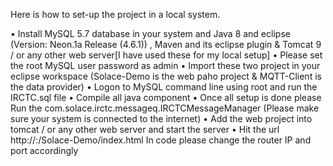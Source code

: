 Here is how to set-up the project in a local system.

•	Install MySQL 5.7 database in your system and Java 8 and eclipse (Version: Neon.1a Release (4.6.1)) , Maven and its eclipse plugin & Tomcat 9 / or any other web server[I have used these for my local setup]
•	Please set the root MySQL user password as admin
•	Import these two project in your eclipse workspace (Solace-Demo is the web paho project & MQTT-Client is the data provider)
•	Logon to MySQL command line using root and run the IRCTC.sql file
•	Compile all java component
•	Once all setup is done please Run the com.solace.irctc.messageq.IRCTCMessageManager (Please make sure your system is connected to the internet)
•	Add the web project into tomcat / or any other web server and start the server
•	Hit the url http://<YOUR HOST>:<YOUR PORT>/Solace-Demo/index.html 
In code please change the router IP and port accordingly
